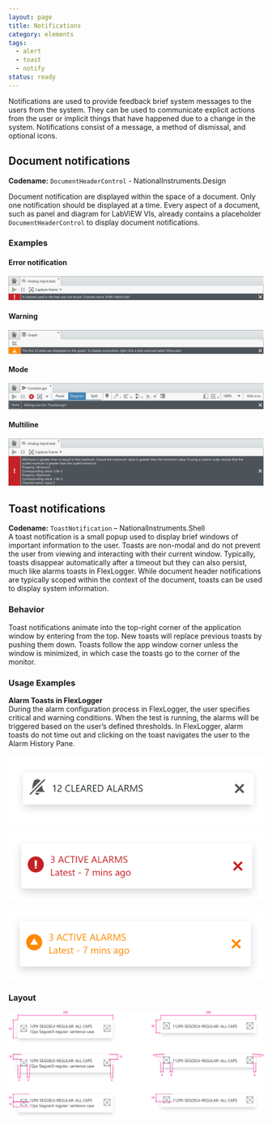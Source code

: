 ```yaml
---
layout: page
title: Notifications
category: elements
tags:
  - alert
  - toast
  - notify
status: ready
---
```


Notifications are used to provide feedback brief system messages to the users from the system. They can be used to communicate explicit actions from the user or implicit things that have happened due to a change in the system. Notifications consist of a message, a method of dismissal, and optional icons.

## Document notifications

**Codename:** `DocumentHeaderControl` - NationalInstruments.Design

Document notification are displayed within the space of a document. Only one notification should be displayed at a time. Every aspect of a document, such as panel and diagram for LabVIEW VIs, already contains a placeholder `DocumentHeaderControl` to display document notifications.




### Examples
#### Error notification

![Error notification example](../../images/elements/notifications/notifications-document-error.svg)

#### Warning

![Warning notification example](../../images/elements/notifications/notifications-document-warning.svg)

#### Mode

![Mode notification example](../../images/elements/notifications/notifications-document-mode.svg)

#### Multiline

![Mutiline notification example](../../images/elements/notifications/notifications-document-multiline.svg) 

## Toast notifications

**Codename:** `ToastNotification` – NationalInstruments.Shell  
A toast notification is a small popup used to display brief windows of important information to the user. Toasts are non-modal and do not prevent the user from viewing and interacting with their current window. Typically, toasts disappear automatically after a timeout but they can also persist, much like alarms toasts in FlexLogger. While document header notifications are typically scoped within the context of the document, toasts can be used to display system information.

### Behavior

Toast notifications animate into the top-right corner of the application window by entering from the top. New toasts will replace previous toasts by pushing them down. Toasts follow the app window corner unless the window is minimized, in which case the toasts go to the corner of the monitor.

### Usage Examples

**Alarm Toasts in FlexLogger**  
During the alarm configuration process in FlexLogger, the user specifies critical and warning conditions. When the test is running, the alarms will be triggered based on the user’s defined thresholds. In FlexLogger, alarm toasts do not time out and clicking on the toast navigates the user to the Alarm History Pane.

![Toast notification cleared exmaple](../../images/elements/notifications/toast-cleared.svg) 

![Toast notification critical example](../../images/elements/notifications/toast-critical-active.svg) 

![Toast notification warning example](../../images/elements/notifications/toast-warning-active.svg) 



### Layout
![Toast notification layout](../../images/elements/notifications/toast-layout.svg) 